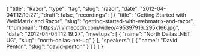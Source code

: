 {
  "title": "Razor",
  "type": "tag",
  "slug": "razor",
  "date": "2012-04-04T12:19:27",
  "draft": false,
  "recordings": [
    {
      "title": "Getting Started with WebMatrix and Razor",
      "slug": "getting-started-with-webmatrix-and-razor",
      "thumbnail": "https://i.vimeocdn.com/video/495397916_295x166.jpg",
      "date": "2012-04-04T12:19:27",
      "meetups": [
        {
          "name": "North Dallas .NET UG",
          "slug": "north-dallas-net-ug"
        }
      ],
      "speakers": [
        {
          "name": "David Penton",
          "slug": "david-penton"
        }
      ]
    }
  ]
}